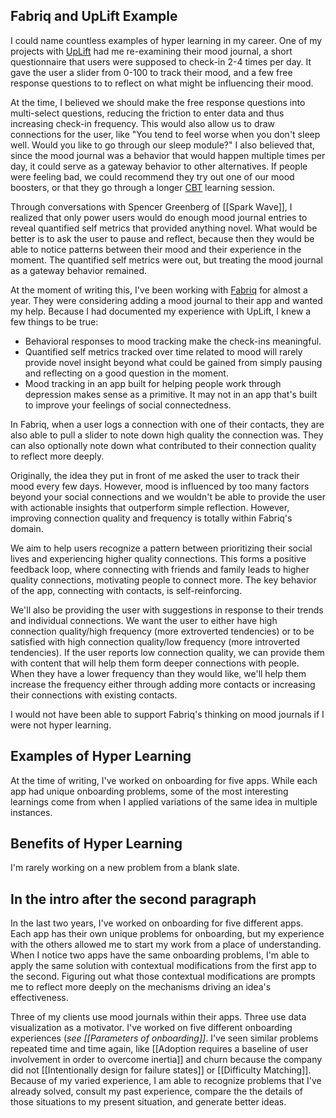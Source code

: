 
## Fabriq and UpLift Example
I could name countless examples of hyper learning in my career. One of my projects with [UpLift](https://www.uplift.app/) had me re-examining their mood journal, a short questionnaire that users were supposed to check-in 2-4 times per day. It gave the user a slider from 0-100 to track their mood, and a few free response questions to to reflect on what might be influencing their mood.

At the time, I believed we should make the free response questions into multi-select questions, reducing the friction to enter data and thus increasing check-in frequency. This would also allow us to draw connections for the user, like "You tend to feel worse when you don't sleep well. Would you like to go through our sleep module?" I also believed that, since the mood journal was a behavior that would happen multiple times per day, it could serve as a gateway behavior to other alternatives. If people were feeling bad, we could recommend they try out one of our mood boosters, or that they go through a longer [CBT](https://en.wikipedia.org/wiki/Cognitive_behavioral_therapy) learning session. 

Through conversations with Spencer Greenberg of [[Spark Wave]], I realized that only power users would do enough mood journal entries to reveal quantified self metrics that provided anything novel. What would be better is to ask the user to pause and reflect, because then they would be able to notice patterns between their mood and their experience in the moment. The quantified self metrics were out, but treating the mood journal as a gateway behavior remained.

At the moment of writing this, I've been working with [Fabriq](https://www.ourfabriq.com/) for almost a year. They were considering adding a mood journal to their app and wanted my help. Because I had documented my experience with UpLift, I knew a few things to be true:

* Behavioral responses to mood tracking make the check-ins meaningful.
* Quantified self metrics tracked over time related to mood will rarely provide novel insight beyond what could be gained from simply pausing and reflecting on a good question in the moment.
* Mood tracking in an app built for helping people work through depression makes sense as a primitive. It may not in an app that's built to improve your feelings of social connectedness.

In Fabriq, when a user logs a connection with one of their contacts, they are also able to pull a slider to note down high quality the connection was. They can also optionally note down what contributed to their connection quality to reflect more deeply. 

Originally, the idea they put in front of me asked the user to track their mood every few days. However, mood is influenced by too many factors beyond your social connections and we wouldn't be able to provide the user with actionable insights that outperform simple reflection. However, improving connection quality and frequency is totally within Fabriq's domain.

We aim to help users recognize a pattern between prioritizing their social lives and experiencing higher quality connections. This forms a positive feedback loop, where connecting with friends and family leads to higher quality connections, motivating people to connect more. The key behavior of the app, connecting with contacts, is self-reinforcing. 

We'll also be providing the user with suggestions in response to their trends and individual connections. We want the user to either have high connection quality/high frequency (more extroverted tendencies) or to be satisfied with high connection quality/low frequency (more introverted tendencies). If the user reports low connection quality, we can provide them with content that will help them form deeper connections with people. When they have a lower frequency than they would like, we'll help them increase the frequency either through adding more contacts or increasing their connections with existing contacts.

I would not have been able to support Fabriq's thinking on mood journals if I were not hyper learning.


## Examples of Hyper Learning

At the time of writing, I've worked on onboarding for five apps. While each app had unique onboarding problems, some of the most interesting learnings come from when I applied variations of the same idea in multiple instances.

## Benefits of Hyper Learning
I'm rarely working on a new problem from a blank slate.

## In the intro after the second paragraph
In the last two years, I've worked on onboarding for five different apps. Each app has their own unique problems for onboarding, but my experience with the others allowed me to start my work from a place of understanding. When I notice two apps have the same onboarding problems, I'm able to apply the same solution with contextual modifications from the first app to the second. Figuring out what those contextual modifications are prompts me to reflect more deeply on the mechanisms driving an idea's effectiveness.

Three of my clients use mood journals within their apps. Three use data visualization as a motivator. I've worked on five different onboarding experiences (*see [[Parameters of onboarding]]*. I've seen similar problems repeated time and time again, like [[Adoption requires a baseline of user involvement in order to overcome inertia]] and churn because the company did not [[Intentionally design for failure states]] or [[Difficulty Matching]]. Because of my varied experience, I am able to recognize problems that I've already solved, consult my past experience, compare the the details of those situations to my present situation, and generate better ideas.